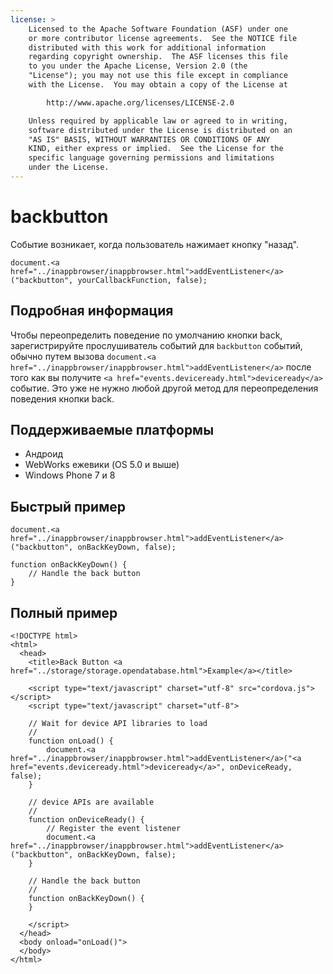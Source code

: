 ```yaml
---
license: >
    Licensed to the Apache Software Foundation (ASF) under one
    or more contributor license agreements.  See the NOTICE file
    distributed with this work for additional information
    regarding copyright ownership.  The ASF licenses this file
    to you under the Apache License, Version 2.0 (the
    "License"); you may not use this file except in compliance
    with the License.  You may obtain a copy of the License at

        http://www.apache.org/licenses/LICENSE-2.0

    Unless required by applicable law or agreed to in writing,
    software distributed under the License is distributed on an
    "AS IS" BASIS, WITHOUT WARRANTIES OR CONDITIONS OF ANY
    KIND, either express or implied.  See the License for the
    specific language governing permissions and limitations
    under the License.
---
```


# backbutton

Событие возникает, когда пользователь нажимает кнопку "назад".

    document.<a href="../inappbrowser/inappbrowser.html">addEventListener</a>("backbutton", yourCallbackFunction, false);
    

## Подробная информация

Чтобы переопределить поведение по умолчанию кнопки back, зарегистрируйте прослушиватель событий для `backbutton` событий, обычно путем вызова `document.<a href="../inappbrowser/inappbrowser.html">addEventListener</a>` после того как вы получите `<a href="events.deviceready.html">deviceready</a>` событие. Это уже не нужно любой другой метод для переопределения поведения кнопки back.

## Поддерживаемые платформы

*   Андроид
*   WebWorks ежевики (OS 5.0 и выше)
*   Windows Phone 7 и 8

## Быстрый пример

    document.<a href="../inappbrowser/inappbrowser.html">addEventListener</a>("backbutton", onBackKeyDown, false);
    
    function onBackKeyDown() {
        // Handle the back button
    }
    

## Полный пример

    <!DOCTYPE html>
    <html>
      <head>
        <title>Back Button <a href="../storage/storage.opendatabase.html">Example</a></title>
    
        <script type="text/javascript" charset="utf-8" src="cordova.js"></script>
        <script type="text/javascript" charset="utf-8">
    
        // Wait for device API libraries to load
        //
        function onLoad() {
            document.<a href="../inappbrowser/inappbrowser.html">addEventListener</a>("<a href="events.deviceready.html">deviceready</a>", onDeviceReady, false);
        }
    
        // device APIs are available
        //
        function onDeviceReady() {
            // Register the event listener
            document.<a href="../inappbrowser/inappbrowser.html">addEventListener</a>("backbutton", onBackKeyDown, false);
        }
    
        // Handle the back button
        //
        function onBackKeyDown() {
        }
    
        </script>
      </head>
      <body onload="onLoad()">
      </body>
    </html>